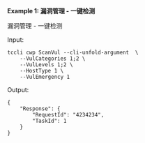 **Example 1: 漏洞管理 - 一键检测**

漏洞管理 - 一键检测

Input: 

```
tccli cwp ScanVul --cli-unfold-argument  \
    --VulCategories 1;2 \
    --VulLevels 1;2 \
    --HostType 1 \
    --VulEmergency 1
```

Output: 
```
{
    "Response": {
        "RequestId": "4234234",
        "TaskId": 1
    }
}
```

